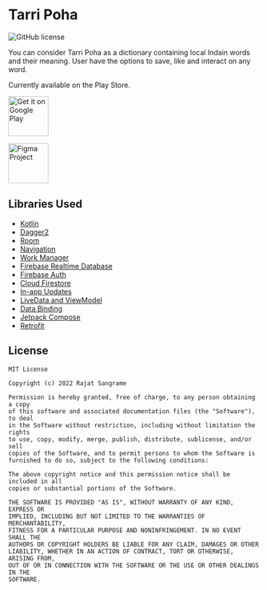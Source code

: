 # Tarri Poha
![GitHub license](https://img.shields.io/apm/l/link)

You can consider Tarri Poha as a dictionary containing local Indain words and their meaning. User have the options to save, like and interact on any word. 

Currently available on the Play Store.

<a href='https://play.google.com/store/apps/details?id=com.tarripoha.android'><img alt='Get it on Google Play' src='https://play.google.com/intl/en_us/badges/images/generic/en_badge_web_generic.png' height='80px'/></a>


<a href='https://www.figma.com/community/file/1059931751417352372'><img alt='Figma Project' src='https://cdn.freebiesupply.com/logos/large/2x/figma-1-logo-png-transparent.png' height='80px'/></a>


## Libraries Used
- [Kotlin](https://kotlinlang.org/)
- [Dagger2](https://developer.android.com/training/dependency-injection/dagger-android)
- [Room](https://developer.android.com/topic/libraries/architecture/room)
- [Navigation](https://developer.android.com/guide/navigation)
- [Work Manager](https://developer.android.com/topic/libraries/architecture/workmanager)
- [Firebase Realtime Database](https://firebase.google.com/docs/database)
- [Firebase Auth](https://firebase.google.com/docs/auth)
- [Cloud Firestore](https://firebase.google.com/docs/firestore)
- [In-app Updates](https://developer.android.com/guide/playcore/in-app-updates)
- [LiveData and ViewModel](https://developer.android.com/topic/libraries/architecture)
- [Data Binding](https://developer.android.com/topic/libraries/data-binding)
- [Jetpack Compose](https://developer.android.com/jetpack/compose)
- [Retrofit](http://square.github.io/retrofit)


## License

```
MIT License

Copyright (c) 2022 Rajat Sangrame

Permission is hereby granted, free of charge, to any person obtaining a copy
of this software and associated documentation files (the "Software"), to deal
in the Software without restriction, including without limitation the rights
to use, copy, modify, merge, publish, distribute, sublicense, and/or sell
copies of the Software, and to permit persons to whom the Software is
furnished to do so, subject to the following conditions:

The above copyright notice and this permission notice shall be included in all
copies or substantial portions of the Software.

THE SOFTWARE IS PROVIDED "AS IS", WITHOUT WARRANTY OF ANY KIND, EXPRESS OR
IMPLIED, INCLUDING BUT NOT LIMITED TO THE WARRANTIES OF MERCHANTABILITY,
FITNESS FOR A PARTICULAR PURPOSE AND NONINFRINGEMENT. IN NO EVENT SHALL THE
AUTHORS OR COPYRIGHT HOLDERS BE LIABLE FOR ANY CLAIM, DAMAGES OR OTHER
LIABILITY, WHETHER IN AN ACTION OF CONTRACT, TORT OR OTHERWISE, ARISING FROM,
OUT OF OR IN CONNECTION WITH THE SOFTWARE OR THE USE OR OTHER DEALINGS IN THE
SOFTWARE.
